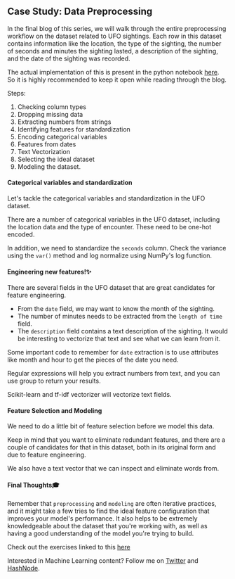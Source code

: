 ## Case Study: Data Preprocessing

In the final blog of this series, we will walk through the entire preprocessing workflow on the dataset related to UFO sightings. Each row in this dataset contains information like the location, the type of the sighting, the number of seconds and minutes the sighting lasted, a description of the sighting, and the date of the sighting was recorded.

The actual implementation of this is present in the python notebook [here](https://github.com/manavmodi22/Preprocessing-for-Machine-Learning-in-Python/blob/main/data_preprocessing_casestudy_exercise.ipynb). So it is highly recommended to keep it open while reading through the blog.

Steps:
1. Checking column types
2. Dropping missing data
3. Extracting numbers from strings
4. Identifying features for standardization
5. Encoding categorical variables
6. Features from dates
7. Text Vectorization
8. Selecting the ideal dataset
9. Modeling the dataset.

#### Categorical variables and standardization

Let's tackle the categorical variables and standardization in the UFO dataset.

There are a number of categorical variables in the UFO dataset, including the location data and the type of encounter. These need to be one-hot encoded. 

In addition, we need to standardize the `seconds` column. Check the variance using the `var()` method and log normalize using NumPy's log function.

#### Engineering new features!✨

There are several fields in the UFO dataset that are great candidates for feature engineering. 
+ From the `date` field, we may want to know the month of the sighting. 
+ The number of minutes needs to be extracted from the `length of time` field. 
+ The `description` field contains a text description of the sighting. It would be interesting to vectorize that text and see what we can learn from it.

Some important code to remember for `date` extraction is to use attributes like month and hour to get the pieces of the date you need. 

Regular expressions will help you extract numbers from text, and you can use group to return your results. 

Scikit-learn and tf-idf vectorizer will vectorize text fields.

#### Feature Selection and Modeling

We need to do a little bit of feature selection before we model this data. 

Keep in mind that you want to eliminate redundant features, and there are a couple of candidates for that in this dataset, both in its original form and due to feature engineering. 

We also have a text vector that we can inspect and eliminate words from.

#### Final Thoughts🎓

Remember that `preprocessing` and `modeling` are often iterative practices, and it might take a few tries to find the ideal feature configuration that improves your model's performance. It also helps to be extremely knowledgeable about the dataset that you're working with, as well as having a good understanding of the model you're trying to build.

Check out the exercises linked to this [here](https://github.com/manavmodi22/Preprocessing-for-Machine-Learning-in-Python/blob/main/data_preprocessing_casestudy_exercise.ipynb)
  
Interested in Machine Learning content? Follow me on [Twitter](https://twitter.com/manavmtwt) and [HashNode](https://hashnode.com/@manavmodi0004).







